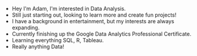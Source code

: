 - Hey I'm Adam, I'm interested in Data Analysis.
- Still just starting out, looking to learn more and create fun projects!
- I have a background in entertainment, but my interests are always expanding.
- Currently finishing up the Google Data Analytics Professional Certificate.
- Learning everything SQL, R, Tableau. 
- Really anything Data!

<!---
AdamMCurran/AdamMCurran is a ✨ special ✨ repository because its `README.md` (this file) appears on your GitHub profile.
You can click the Preview link to take a look at your changes.
--->
